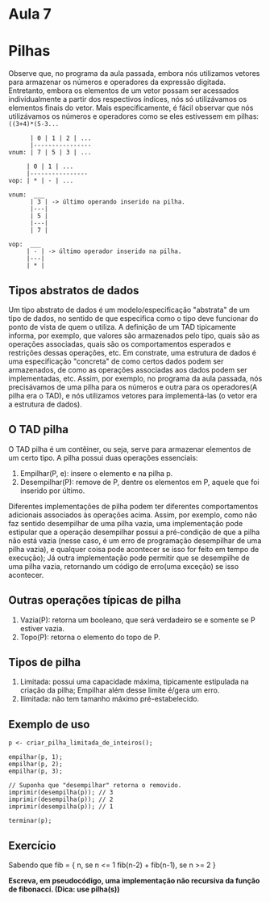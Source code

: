 # Aula 7

# Pilhas

Observe que, no programa da aula passada, embora nós utilizamos vetores para armazenar os números e operadores da expressão digitada. Entretanto, embora os elementos de um vetor possam ser acessados individualmente a partir dos respectivos índices, nós só utilizávamos os elementos finais do vetor. Mais especificamente, é fácil observar que nós utilizávamos os números e operadores como se eles estivessem em pilhas: `((3+4)*(5-3...`

```
      | 0 | 1 | 2 | ...
      |----------------
vnum: | 7 | 5 | 3 | ...

     | 0 | 1 | ...
     |----------------
vop: | * | - | ...

vnum:  ___
      | 3 | -> último operando inserido na pilha.
      |---|
      | 5 |
      |---|
      | 7 |

vop:  ___
     | - | -> último operador inserido na pilha.
     |---|
     | * |
```

## Tipos abstratos de dados

Um tipo abstrato de dados é um modelo/especificação "abstrata" de um tipo de dados, no sentido de que especifica como o tipo deve funcionar do ponto de vista de quem o utiliza. A definição de um TAD tipicamente informa, por exemplo, que valores são armazenados pelo tipo, quais são as operações associadas, quais são os comportamentos esperados e restrições dessas operações, etc. Em constrate, uma estrutura de dados é uma especificação "concreta" de como certos dados podem ser armazenados, de como as operações associadas aos dados podem ser implementadas, etc. Assim, por exemplo, no programa da aula passada, nós precisávamos de uma pilha para os números e outra para os operadores(A pilha era o TAD), e nós utilizamos vetores para implementá-las (o vetor era a estrutura de dados).

## O TAD pilha

O TAD pilha é um contêiner, ou seja, serve para armazenar elementos de um certo tipo. A pilha possui duas operações essenciais:

1. Empilhar(P, e): insere o elemento e na pilha p.
2. Desempilhar(P): remove de P, dentre os elementos em P, aquele que foi inserido por último.

Diferentes implementações de pilha podem ter diferentes comportamentos adicionais associados às operações acima. Assim, por exemplo, como não faz sentido desempilhar de uma pilha vazia, uma implementação pode estipular que a operação desempilhar possui a pré-condição de que a pilha não está vazia (nesse caso, é um erro de programação desempilhar de uma pilha vazia), e qualquer coisa pode acontecer se isso for feito em tempo de execução); Já outra implementação pode permitir que se desempilhe de uma pilha vazia, retornando um código de erro(uma exceção) se isso acontecer.

## Outras operações típicas de pilha

1. Vazia(P): retorna um booleano, que  será verdadeiro se e somente se P estiver vazia.
2. Topo(P): retorna o elemento do topo de P.

## Tipos de pilha

1. Limitada: possui uma capacidade máxima, tipicamente estipulada na criação da pilha; Empilhar além desse limite é/gera um erro.
2. Ilimitada: não tem tamanho máximo pré-estabelecido.

## Exemplo de uso
```
p <- criar_pilha_limitada_de_inteiros();

empilhar(p, 1);
empilhar(p, 2);
empilhar(p, 3);

// Suponha que "desempilhar" retorna o removido.
imprimir(desempilha(p)); // 3
imprimir(desempilha(p)); // 2
imprimir(desempilha(p)); // 1

terminar(p);
```

## Exercício

Sabendo que fib = { 
  n, se n <= 1
  fib(n-2) + fib(n-1), se n >= 2
}

**Escreva, em pseudocódigo, uma implementação não recursiva da função de fibonacci. (Dica: use pilha(s))**


